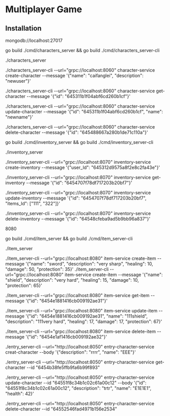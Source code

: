 # Multiplayer Game

## Installation


mongodb://localhost:27017


go build ./cmd/characters_server  && go build ./cmd/characters_server-cli

./characters_server

./characters_server-cli --url="grpc://localhost:8060" character-service create-character --message '{"name": "caifanglei", "description": "newuser"}'

./characters_server-cli --url="grpc://localhost:8060" character-service get-character --message '{"id": "645311b1f04abf6cd260b1cf"}'

./characters_server-cli --url="grpc://localhost:8060" character-service update-character --message '{"id": "645311b1f04abf6cd260b1cf", "name": "newname"}'

./characters_server-cli --url="grpc://localhost:8060" character-service delete-character --message '{"id": "645488667a280b1de71c110a"}'


go build ./cmd/inventory_server  && go build ./cmd/inventory_server-cli

./inventory_server

./inventory_server-cli  --url="grpc://localhost:8070" inventory-service create-inventory --message '{"user_Id": "645312d9575a8f2e8c2fa43e"}'

./inventory_server-cli  --url="grpc://localhost:8070" inventory-service get-inventory --message '{"id": "6454707f78df717203b20bf7"}'

./inventory_server-cli  --url="grpc://localhost:8070" inventory-service update-inventory --message '{"id": "6454707f78df717203b20bf7", "items_Id": ["111", "322"]}'

./inventory_server-cli  --url="grpc://localhost:8070" inventory-service delete-inventory --message '{"id": "64548cfeba9ad5b9bb96a837"}'


8080

go build ./cmd/item_server  && go build ./cmd/item_server-cli

./item_server

./item_server-cli  --url="grpc://localhost:8080" item-service create-item --message '{"name": "sword", "description": "very sharp", "healing": 10, "damage": 50, "protection": 35}'
./item_server-cli  --url="grpc://localhost:8080" item-service create-item --message '{"name": "shield", "description": "very hard", "healing": 15, "damage": 10, "protection": 65}'

./item_server-cli  --url="grpc://localhost:8080" item-service get-item --message '{"id": "6454e1881416cb009192ae31"}'

./item_server-cli  --url="grpc://localhost:8080" item-service update-item --message '{"id": "6454e1881416cb009192ae31", "name": "111shield", "description": "111very hard", "healing": 17, "damage": 17, "protection": 67}'

./item_server-cli  --url="grpc://localhost:8080" item-service delete-item --message '{"id": "6454e1af1416cb009192ae32"}'



./entry_server-cli --url="http://localhost:8050" entry-character-service creat-character --body '{"description": "rrrr", "name": "EEE"}'

./entry_server-cli --url="http://localhost:8050" entry-character-service get-character --id "6454b38fe5ffb9fa6b99f893"

./entry_server-cli --url="http://localhost:8050" entry-character-service update-character --id "64551f8c34b1c02c61a00c12" --body '{"id": "64551f8c34b1c02c61a00c12", "description": "trtr", "name": "E1E1E1", "health": 42}'

./entry_server-cli --url="http://localhost:8050" entry-character-service delete-character --id "64552546fad4971b156e2534"
